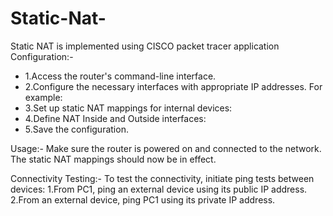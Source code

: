 # Static-Nat-
Static NAT is implemented using CISCO packet tracer application
Configuration:-

+ 1.Access the router's command-line interface.
+ 2.Configure the necessary interfaces with appropriate IP addresses. For example:
+ 3.Set up static NAT mappings for internal devices:
+ 4.Define NAT Inside and Outside interfaces:
+ 5.Save the configuration.

Usage:-
Make sure the router is powered on and connected to the network. The static NAT mappings should now be in effect.

Connectivity Testing:-
To test the connectivity, initiate ping tests between devices:
	1.From PC1, ping an external device using its public IP address.
	2.From an external device, ping PC1 using its private IP address.
